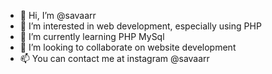 - 👋 Hi, I’m @savaarr
- 👀 I’m interested in web development, especially using PHP
- 🌱 I’m currently learning PHP MySql
- 💞️ I’m looking to collaborate on website development
- 📫 You can contact me at instagram @savaarr

<!---
savaarr/savaarr is a ✨ special ✨ repository because its `README.md` (this file) appears on your GitHub profile.
You can click the Preview link to take a look at your changes.
--->

